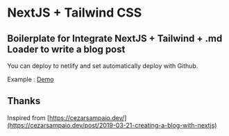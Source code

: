 # NextJS + Tailwind CSS

## Boilerplate for Integrate NextJS + Tailwind + .md Loader to write a blog post

You can deploy to netlify and set automatically deploy with Github.

Example : [Demo](https://teofilus.netlify.com/)

## Thanks
Inspired from [https://cezarsampaio.dev/](https://cezarsampaio.dev/post/2019-03-21-creating-a-blog-with-nextjs)